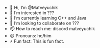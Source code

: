 - 👋 Hi, I’m @Matveyuchik
- 👀 I’m interested in ???
- 🌱 I’m currently learning C++ and Java
- 💞️ I’m looking to collaborate on ???
- 📫 How to reach me: discord matveyuchik
- 😄 Pronouns: he/him
- ⚡ Fun fact: This is fun fact.

<!---
Matveyuchik/Matveyuchik is a ✨ special ✨ repository because its `README.md` (this file) appears on your GitHub profile.
You can click the Preview link to take a look at your changes.
--->
